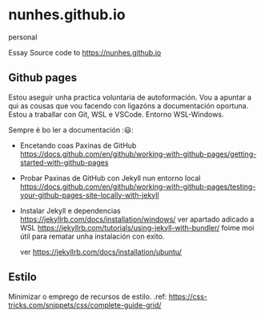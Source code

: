# nunhes.github.io
personal

Essay
Source code to
https://nunhes.github.io


## Github pages
Estou aseguir unha practica voluntaria de autoformación. Vou a apuntar a qui as cousas que vou facendo con ligazóns a documentación oportuna.
Estou a traballar con Git, WSL e VSCode. Entorno WSL-Windows.

Sempre é bo ler a documentación ::smiley::


- Encetando coas Paxinas de GitHub
  https://docs.github.com/en/github/working-with-github-pages/getting-started-with-github-pages

- Probar Paxinas de GitHub con Jekyll nun entorno local
  https://docs.github.com/en/github/working-with-github-pages/testing-your-github-pages-site-locally-with-jekyll

- Instalar Jekyll e dependencias
  https://jekyllrb.com/docs/installation/windows/    ver apartado adicado a WSL
  https://jekyllrb.com/tutorials/using-jekyll-with-bundler/     foime moi útil para rematar unha instalación con exito.

  ver https://jekyllrb.com/docs/installation/ubuntu/


## Estilo
Minimizar o emprego de recursos de estilo.
.ref: https://css-tricks.com/snippets/css/complete-guide-grid/